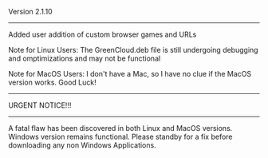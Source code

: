 Version 2.1.10
___________________________________________________________________________________________________________________

Added user addition of custom browser games and URLs

Note for Linux Users:
The GreenCloud.deb file is still undergoing debugging and omptimizations and may not be functional

Note for MacOS Users:
I don't have a Mac, so I have no clue if the MacOS version works. Good Luck!


______________________________________________________________________________________________________________________
URGENT NOTICE!!!
______________________________________________________________________________________________________________________

A fatal flaw has been discovered in both Linux and MacOS versions. Windows version remains functional.
Please standby for a fix before downloading any non Windows Applications.
